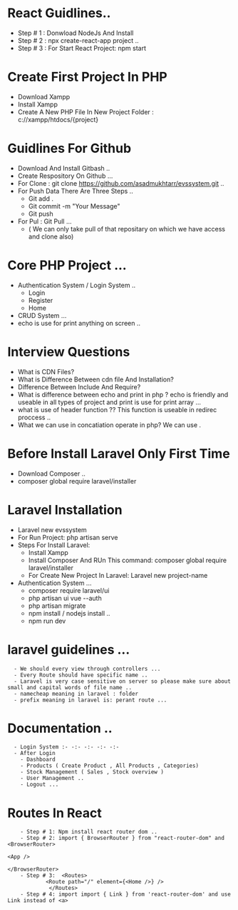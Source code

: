 # React Guidlines..

- Step # 1 : Donwload NodeJs And Install
- Step # 2 : npx create-react-app project ..
- Step # 3 : For Start React Project: npm start

# Create First Project In PHP

- Download Xampp
- Install Xampp
- Create A New PHP File In New Project Folder : c://xampp/htdocs/{project}

# Guidlines For Github

- Download And Install Gitbash ..
- Create Respository On Github ...
- For Clone : git clone https://github.com/asadmukhtarr/evssystem.git ..
- For Push Data There Are Three Steps ..
  - Git add .
  - Git commit -m "Your Message"
  - Git push
- For Pul : Git Pull ...
  - ( We can only take pull of that repositary on which we have access and clone also)

# Core PHP Project ...

- Authentication System / Login System ..
  - Login
  - Register
  - Home
- CRUD System ...
- echo is use for print anything on screen ..

# Interview Questions

- What is CDN Files?
- What is Difference Between cdn file And Installation?
- Difference Between Include And Require?
- What is difference between echo and print in php ? echo is friendly and useable in all types of project and print is use for print array ...
- what is use of header function ?? This function is useable in redirec proccess ..
- What we can use in concatiation operate in php? We can use .

# Before Install Laravel Only First Time

- Download Composer ..
- composer global require laravel/installer

# Laravel Installation

- Laravel new evssystem
- For Run Project: php artisan serve
- Steps For Install Laravel:
  - Install Xampp
  - Install Composer And RUn This command: composer global require laravel/installer
  - For Create New Project In Laravel: Laravel new project-name
- Authentication System ...
  - composer require laravel/ui
  - php artisan ui vue --auth
  - php artisan migrate
  - npm install / nodejs install ..
  - npm run dev

# laravel guidelines ...

      - We should every view through controllers ...
      - Every Route should have specific name ..
      - Laravel is very case sensitive on server so please make sure about small and capital words of file name ..
      - namecheap meaning in laravel : folder
      - prefix meaning in laravel is: perant route ...

# Documentation ..

      - Login System :- -:- -:- -:- -:-
      - After Login
        - Dashboard
        - Products ( Create Product , All Products , Categories)
        - Stock Management ( Sales , Stock overview )
        - User Management ..
        - Logout ...

# Routes In React

        - Step # 1: Npm install react router dom ..
        - Step # 2: import { BrowserRouter } from "react-router-dom" and  <BrowserRouter>
                                                                          <App />
                                                                      </BrowserRouter>
        - Step # 3:  <Routes>
                <Route path="/" element={<Home />} />
                 </Routes>
        - Step # 4: import import { Link } from 'react-router-dom' and use Link instead of <a>
